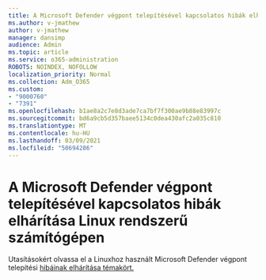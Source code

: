```yaml
---
title: A Microsoft Defender végpont telepítésével kapcsolatos hibák elhárítása Linux rendszerű számítógépen
ms.author: v-jmathew
author: v-jmathew
manager: dansimp
audience: Admin
ms.topic: article
ms.service: o365-administration
ROBOTS: NOINDEX, NOFOLLOW
localization_priority: Normal
ms.collection: Adm_O365
ms.custom:
- "9000760"
- "7391"
ms.openlocfilehash: b1ae8a2c7e8d3ade7ca7bf7f300ae9b88e83997c
ms.sourcegitcommit: bd6a9cb5d357baee5134c0dea430afc2a035c810
ms.translationtype: MT
ms.contentlocale: hu-HU
ms.lasthandoff: 03/09/2021
ms.locfileid: "50694286"
---
```

# <a name="troubleshoot-installation-of-microsoft-defender-for-endpoint-on-a-linux-computer"></a>A Microsoft Defender végpont telepítésével kapcsolatos hibák elhárítása Linux rendszerű számítógépen

Utasításokért olvassa el a Linuxhoz használt Microsoft Defender végpont telepítési [hibáinak elhárítása témakört.](https://go.microsoft.com/fwlink/?linkid=2144673)
